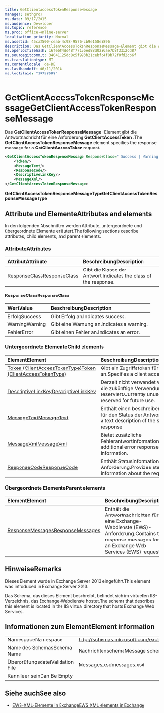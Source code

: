 ```yaml
---
title: GetClientAccessTokenResponseMessage
manager: sethgros
ms.date: 09/17/2015
ms.audience: Developer
ms.topic: reference
ms.prod: office-online-server
localization_priority: Normal
ms.assetid: 45ca2500-ceab-4c98-9576-cb9e158e5896
description: Das GetClientAccessTokenResponseMessage-Element gibt die Antwortnachricht für eine Anforderung GetClientAccessToken.
ms.openlocfilehash: 16fe684dd48f77156ed88d02a6ae7b8f3312cd87
ms.sourcegitcommit: 34041125dc8c5f993b21cebfc4f8b72f0fd2cb6f
ms.translationtype: MT
ms.contentlocale: de-DE
ms.lasthandoff: 06/11/2018
ms.locfileid: "19758598"
---
```

# <a name="getclientaccesstokenresponsemessage"></a><span data-ttu-id="da6c5-103">GetClientAccessTokenResponseMessage</span><span class="sxs-lookup"><span data-stu-id="da6c5-103">GetClientAccessTokenResponseMessage</span></span>

<span data-ttu-id="da6c5-104">Das **GetClientAccessTokenResponseMessage** -Element gibt die Antwortnachricht für eine Anforderung **GetClientAccessToken** .</span><span class="sxs-lookup"><span data-stu-id="da6c5-104">The **GetClientAccessTokenResponseMessage** element specifies the response message for a **GetClientAccessToken** request.</span></span> 
  
```XML
<GetClientAccessTokenResponseMessage ResponseClass=" Success | Warning | Error ">
    <Token/>
    <MessageText/>
    <ResponseCode/>
    <DescriptiveLinkKey/>
    <MessageXml/>
</GetClientAccessTokenResponseMessage>
```

 <span data-ttu-id="da6c5-105">**GetClientAccessTokenResponseMessageType**</span><span class="sxs-lookup"><span data-stu-id="da6c5-105">**GetClientAccessTokenResponseMessageType**</span></span>
## <a name="attributes-and-elements"></a><span data-ttu-id="da6c5-106">Attribute und Elemente</span><span class="sxs-lookup"><span data-stu-id="da6c5-106">Attributes and elements</span></span>

<span data-ttu-id="da6c5-107">In den folgenden Abschnitten werden Attribute, untergeordnete und übergeordnete Elemente erläutert.</span><span class="sxs-lookup"><span data-stu-id="da6c5-107">The following sections describe attributes, child elements, and parent elements.</span></span>
  
### <a name="attributes"></a><span data-ttu-id="da6c5-108">Attribute</span><span class="sxs-lookup"><span data-stu-id="da6c5-108">Attributes</span></span>

|<span data-ttu-id="da6c5-109">**Attribut**</span><span class="sxs-lookup"><span data-stu-id="da6c5-109">**Attribute**</span></span>|<span data-ttu-id="da6c5-110">**Beschreibung**</span><span class="sxs-lookup"><span data-stu-id="da6c5-110">**Description**</span></span>|
|:-----|:-----|
|<span data-ttu-id="da6c5-111">ResponseClass</span><span class="sxs-lookup"><span data-stu-id="da6c5-111">ResponseClass</span></span>  <br/> |<span data-ttu-id="da6c5-112">Gibt die Klasse der Antwort.</span><span class="sxs-lookup"><span data-stu-id="da6c5-112">Indicates the class of the response.</span></span>  <br/> |
   
#### <a name="responseclass"></a><span data-ttu-id="da6c5-113">ResponseClass</span><span class="sxs-lookup"><span data-stu-id="da6c5-113">ResponseClass</span></span>

|<span data-ttu-id="da6c5-114">**Wert**</span><span class="sxs-lookup"><span data-stu-id="da6c5-114">**Value**</span></span>|<span data-ttu-id="da6c5-115">**Beschreibung**</span><span class="sxs-lookup"><span data-stu-id="da6c5-115">**Description**</span></span>|
|:-----|:-----|
|<span data-ttu-id="da6c5-116">Erfolg</span><span class="sxs-lookup"><span data-stu-id="da6c5-116">Success</span></span>  <br/> |<span data-ttu-id="da6c5-117">Gibt Erfolg an.</span><span class="sxs-lookup"><span data-stu-id="da6c5-117">Indicates success.</span></span>  <br/> |
|<span data-ttu-id="da6c5-118">Warning</span><span class="sxs-lookup"><span data-stu-id="da6c5-118">Warning</span></span>  <br/> |<span data-ttu-id="da6c5-119">Gibt eine Warnung an.</span><span class="sxs-lookup"><span data-stu-id="da6c5-119">Indicates a warning.</span></span>  <br/> |
|<span data-ttu-id="da6c5-120">Fehler</span><span class="sxs-lookup"><span data-stu-id="da6c5-120">Error</span></span>  <br/> |<span data-ttu-id="da6c5-121">Gibt einen Fehler an.</span><span class="sxs-lookup"><span data-stu-id="da6c5-121">Indicates an error.</span></span>  <br/> |
   
### <a name="child-elements"></a><span data-ttu-id="da6c5-122">Untergeordnete Elemente</span><span class="sxs-lookup"><span data-stu-id="da6c5-122">Child elements</span></span>

|<span data-ttu-id="da6c5-123">**Element**</span><span class="sxs-lookup"><span data-stu-id="da6c5-123">**Element**</span></span>|<span data-ttu-id="da6c5-124">**Beschreibung**</span><span class="sxs-lookup"><span data-stu-id="da6c5-124">**Description**</span></span>|
|:-----|:-----|
|[<span data-ttu-id="da6c5-125">Token (ClientAccessTokenType)</span><span class="sxs-lookup"><span data-stu-id="da6c5-125">Token (ClientAccessTokenType)</span></span>](token-clientaccesstokentype.md) <br/> |<span data-ttu-id="da6c5-126">Gibt ein Zugriffstoken für den Client an.</span><span class="sxs-lookup"><span data-stu-id="da6c5-126">Specifies a client access token.</span></span>  <br/> |
|[<span data-ttu-id="da6c5-127">DescriptiveLinkKey</span><span class="sxs-lookup"><span data-stu-id="da6c5-127">DescriptiveLinkKey</span></span>](descriptivelinkkey.md) <br/> |<span data-ttu-id="da6c5-128">Derzeit nicht verwendet wird und für die zukünftige Verwendung reserviert.</span><span class="sxs-lookup"><span data-stu-id="da6c5-128">Currently unused and reserved for future use.</span></span>  <br/> |
|[<span data-ttu-id="da6c5-129">MessageText</span><span class="sxs-lookup"><span data-stu-id="da6c5-129">MessageText</span></span>](messagetext.md) <br/> |<span data-ttu-id="da6c5-130">Enthält einen beschreibenden Text für den Status der Antwort.</span><span class="sxs-lookup"><span data-stu-id="da6c5-130">Provides a text description of the status of the response.</span></span>  <br/> |
|[<span data-ttu-id="da6c5-131">MessageXml</span><span class="sxs-lookup"><span data-stu-id="da6c5-131">MessageXml</span></span>](messagexml.md) <br/> |<span data-ttu-id="da6c5-132">Bietet zusätzliche Fehlerantwortinformationen.</span><span class="sxs-lookup"><span data-stu-id="da6c5-132">Provides additional error response information.</span></span>  <br/> |
|[<span data-ttu-id="da6c5-133">ResponseCode</span><span class="sxs-lookup"><span data-stu-id="da6c5-133">ResponseCode</span></span>](responsecode.md) <br/> |<span data-ttu-id="da6c5-134">Enthält Statusinformationen über die Anforderung.</span><span class="sxs-lookup"><span data-stu-id="da6c5-134">Provides status information about the request.</span></span>  <br/> |
   
### <a name="parent-elements"></a><span data-ttu-id="da6c5-135">Übergeordnete Elemente</span><span class="sxs-lookup"><span data-stu-id="da6c5-135">Parent elements</span></span>

|<span data-ttu-id="da6c5-136">**Element**</span><span class="sxs-lookup"><span data-stu-id="da6c5-136">**Element**</span></span>|<span data-ttu-id="da6c5-137">**Beschreibung**</span><span class="sxs-lookup"><span data-stu-id="da6c5-137">**Description**</span></span>|
|:-----|:-----|
|[<span data-ttu-id="da6c5-138">ResponseMessages</span><span class="sxs-lookup"><span data-stu-id="da6c5-138">ResponseMessages</span></span>](responsemessages.md) <br/> |<span data-ttu-id="da6c5-139">Enthält die Antwortnachrichten für eine Exchange-Webdienste (EWS)-Anforderung.</span><span class="sxs-lookup"><span data-stu-id="da6c5-139">Contains the response messages for an Exchange Web Services (EWS) request.</span></span>  <br/> |
   
## <a name="remarks"></a><span data-ttu-id="da6c5-140">Hinweise</span><span class="sxs-lookup"><span data-stu-id="da6c5-140">Remarks</span></span>

<span data-ttu-id="da6c5-141">Dieses Element wurde in Exchange Server 2013 eingeführt.</span><span class="sxs-lookup"><span data-stu-id="da6c5-141">This element was introduced in Exchange Server 2013.</span></span>
  
<span data-ttu-id="da6c5-142">Das Schema, das dieses Element beschreibt, befindet sich im virtuellen IIS-Verzeichnis, das Exchange-Webdienste hostet.</span><span class="sxs-lookup"><span data-stu-id="da6c5-142">The schema that describes this element is located in the IIS virtual directory that hosts Exchange Web Services.</span></span>
  
## <a name="element-information"></a><span data-ttu-id="da6c5-143">Informationen zum Element</span><span class="sxs-lookup"><span data-stu-id="da6c5-143">Element information</span></span>

|||
|:-----|:-----|
|<span data-ttu-id="da6c5-144">Namespace</span><span class="sxs-lookup"><span data-stu-id="da6c5-144">Namespace</span></span>  <br/> |http://schemas.microsoft.com/exchange/services/2006/messages  <br/> |
|<span data-ttu-id="da6c5-145">Name des Schemas</span><span class="sxs-lookup"><span data-stu-id="da6c5-145">Schema Name</span></span>  <br/> |<span data-ttu-id="da6c5-146">Nachrichtenschema</span><span class="sxs-lookup"><span data-stu-id="da6c5-146">Message schema</span></span>  <br/> |
|<span data-ttu-id="da6c5-147">Überprüfungsdatei</span><span class="sxs-lookup"><span data-stu-id="da6c5-147">Validation File</span></span>  <br/> |<span data-ttu-id="da6c5-148">Messages.xsd</span><span class="sxs-lookup"><span data-stu-id="da6c5-148">messages.xsd</span></span>  <br/> |
|<span data-ttu-id="da6c5-149">Kann leer sein</span><span class="sxs-lookup"><span data-stu-id="da6c5-149">Can Be Empty</span></span>  <br/> ||
   
## <a name="see-also"></a><span data-ttu-id="da6c5-150">Siehe auch</span><span class="sxs-lookup"><span data-stu-id="da6c5-150">See also</span></span>



- [<span data-ttu-id="da6c5-151">EWS-XML-Elemente in Exchange</span><span class="sxs-lookup"><span data-stu-id="da6c5-151">EWS XML elements in Exchange</span></span>](ews-xml-elements-in-exchange.md)

